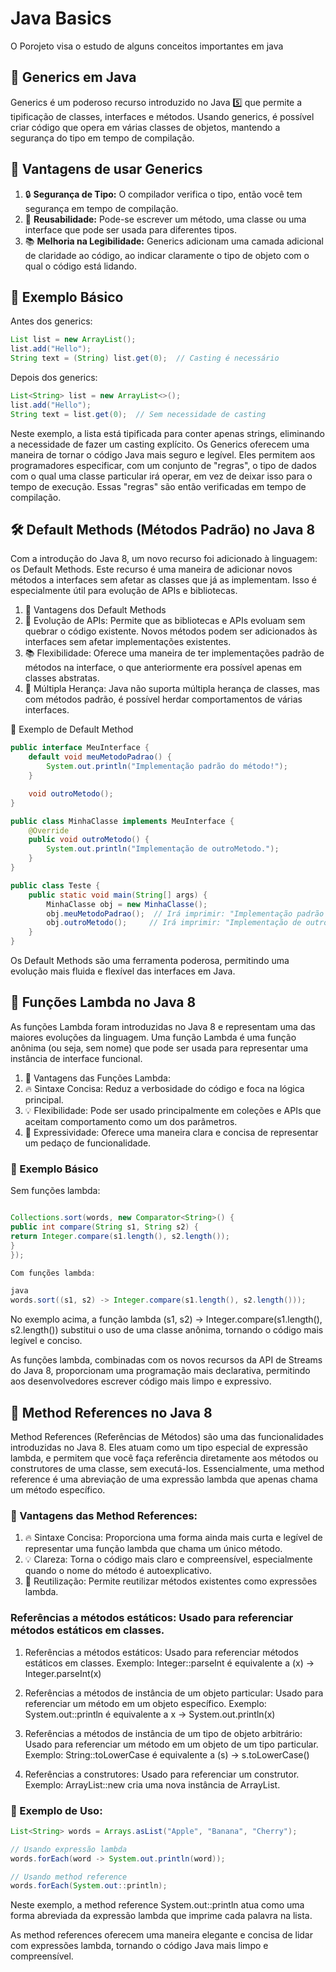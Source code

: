 # Java Basics
  O Porojeto visa o estudo de alguns conceitos importantes em java

## 📖 Generics em Java

Generics é um poderoso recurso introduzido no Java 5️⃣ que permite a tipificação de classes, interfaces e métodos. Usando generics, é possível criar código que opera em várias classes de objetos, mantendo a segurança do tipo em tempo de compilação.

## 🌟 Vantagens de usar Generics

1. 🔒 **Segurança de Tipo:** O compilador verifica o tipo, então você tem segurança em tempo de compilação.
2. 🔄 **Reusabilidade:** Pode-se escrever um método, uma classe ou uma interface que pode ser usada para diferentes tipos.
3. 📚 **Melhoria na Legibilidade:** Generics adicionam uma camada adicional de claridade ao código, ao indicar claramente o tipo de objeto com o qual o código está lidando.

## 📝 Exemplo Básico

Antes dos generics:

```java
List list = new ArrayList();
list.add("Hello");
String text = (String) list.get(0);  // Casting é necessário
```

Depois dos generics:
```java
List<String> list = new ArrayList<>();
list.add("Hello");
String text = list.get(0);  // Sem necessidade de casting
```
Neste exemplo, a lista está tipificada para conter apenas strings, eliminando a necessidade de fazer um casting explícito.
Os Generics oferecem uma maneira de tornar o código Java mais seguro e legível. Eles permitem aos programadores especificar, com um conjunto de "regras", o tipo de dados com o qual uma classe particular irá operar, em vez de deixar isso para o tempo de execução. Essas "regras" são então verificadas em tempo de compilação.

## 🛠 Default Methods (Métodos Padrão) no Java 8
Com a introdução do Java 8, um novo recurso foi adicionado à linguagem: os Default Methods. Este recurso é uma maneira de adicionar novos métodos a interfaces sem afetar as classes que já as implementam. Isso é especialmente útil para evolução de APIs e bibliotecas.

1. 🌟 Vantagens dos Default Methods
2. 🔄 Evolução de APIs: Permite que as bibliotecas e APIs evoluam sem quebrar o código existente. Novos métodos podem ser adicionados às interfaces sem afetar implementações existentes.
3. 📚 Flexibilidade: Oferece uma maneira de ter implementações padrão de métodos na interface, o que anteriormente era possível apenas em classes abstratas.
4. 🚀 Múltipla Herança: Java não suporta múltipla herança de classes, mas com métodos padrão, é possível herdar comportamentos de várias interfaces.

📝 Exemplo de Default Method

```java
public interface MeuInterface {
    default void meuMetodoPadrao() {
        System.out.println("Implementação padrão do método!");
    }

    void outroMetodo();
}

public class MinhaClasse implements MeuInterface {
    @Override
    public void outroMetodo() {
        System.out.println("Implementação de outroMetodo.");
    }
}

public class Teste {
    public static void main(String[] args) {
        MinhaClasse obj = new MinhaClasse();
        obj.meuMetodoPadrao();  // Irá imprimir: "Implementação padrão do método!"
        obj.outroMetodo();     // Irá imprimir: "Implementação de outroMetodo."
    }
}
```
Os Default Methods são uma ferramenta poderosa, permitindo uma evolução mais fluida e flexível das interfaces em Java.


## 🚀 Funções Lambda no Java 8
As funções Lambda foram introduzidas no Java 8 e representam uma das maiores evoluções da linguagem. Uma função Lambda é uma função anônima (ou seja, sem nome) que pode ser usada para representar uma instância de interface funcional.

1. 🌟 Vantagens das Funções Lambda:
2. 🔥 Sintaxe Concisa: Reduz a verbosidade do código e foca na lógica principal.
3. 💡 Flexibilidade: Pode ser usado principalmente em coleções e APIs que aceitam comportamento como um dos parâmetros.
4. 🚀 Expressividade: Oferece uma maneira clara e concisa de representar um pedaço de funcionalidade.


### 📝 Exemplo Básico
Sem funções lambda:

```java

Collections.sort(words, new Comparator<String>() {
public int compare(String s1, String s2) {
return Integer.compare(s1.length(), s2.length());
}
});
```

```java
Com funções lambda:

java
words.sort((s1, s2) -> Integer.compare(s1.length(), s2.length()));
```
No exemplo acima, a função lambda (s1, s2) -> Integer.compare(s1.length(), s2.length()) substitui o uso de uma classe anônima, tornando o código mais legível e conciso.

As funções lambda, combinadas com os novos recursos da API de Streams do Java 8, proporcionam uma programação mais declarativa, permitindo aos desenvolvedores escrever código mais limpo e expressivo.

## 🔗 Method References no Java 8
Method References (Referências de Métodos) são uma das funcionalidades introduzidas no Java 8. Eles atuam como um tipo especial de expressão lambda, e permitem que você faça referência diretamente aos métodos ou construtores de uma classe, sem executá-los. Essencialmente, uma method reference é uma abreviação de uma expressão lambda que apenas chama um método específico.

### 🌟 Vantagens das Method References:

1. 🔥 Sintaxe Concisa: Proporciona uma forma ainda mais curta e legível de representar uma função lambda que chama um único método.
2. 💡 Clareza: Torna o código mais claro e compreensível, especialmente quando o nome do método é autoexplicativo.
3. 🚀 Reutilização: Permite reutilizar métodos existentes como expressões lambda.

### Referências a métodos estáticos: Usado para referenciar métodos estáticos em classes.
1. Referências a métodos estáticos: Usado para referenciar métodos estáticos em classes.
Exemplo: Integer::parseInt é equivalente a (x) -> Integer.parseInt(x)

2. Referências a métodos de instância de um objeto particular: Usado para referenciar um método em um objeto específico.
Exemplo: System.out::println é equivalente a x -> System.out.println(x)

3. Referências a métodos de instância de um tipo de objeto arbitrário: Usado para referenciar um método em um objeto de um tipo particular.
Exemplo: String::toLowerCase é equivalente a (s) -> s.toLowerCase()

4. Referências a construtores: Usado para referenciar um construtor.
Exemplo: ArrayList::new cria uma nova instância de ArrayList.

### 📖 Exemplo de Uso:

```java
List<String> words = Arrays.asList("Apple", "Banana", "Cherry");

// Usando expressão lambda
words.forEach(word -> System.out.println(word));

// Usando method reference
words.forEach(System.out::println);

```


Neste exemplo, a method reference System.out::println atua como uma forma abreviada da expressão lambda que imprime cada palavra na lista.

As method references oferecem uma maneira elegante e concisa de lidar com expressões lambda, tornando o código Java mais limpo e compreensível.